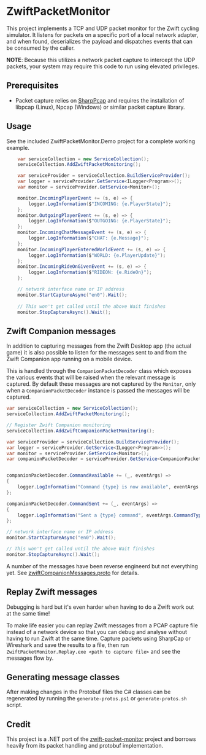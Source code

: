 # ZwiftPacketMonitor

This project implements a TCP and UDP packet monitor for the Zwift cycling simulator. It listens for packets on a specific port of a local network adapter, and when found, deserializes the payload and dispatches events that can be consumed by the caller.

**NOTE**: Because this utilizes a network packet capture to intercept the UDP packets, your system may require this code to run using elevated privileges.

## Prerequisites

* Packet capture relies on [SharpPcap](https://github.com/chmorgan/sharppcap) and requires the installation of libpcap (Linux), Npcap (Windows) or similar packet capture library.

## Usage

See the included ZwiftPacketMonitor.Demo project for a complete working example.

```c#
    var serviceCollection = new ServiceCollection();
    serviceCollection.AddZwiftPacketMonitoring();

    var serviceProvider = serviceCollection.BuildServiceProvider(); 
    var logger = serviceProvider.GetService<ILogger<Program>>();
    var monitor = serviceProvider.GetService<Monitor>();

    monitor.IncomingPlayerEvent += (s, e) => {
        logger.LogInformation($"INCOMING: {e.PlayerState}");
    };
    monitor.OutgoingPlayerEvent += (s, e) => {
        logger.LogInformation($"OUTGOING: {e.PlayerState}");
    };
    monitor.IncomingChatMessageEvent += (s, e) => {
        logger.LogInformation($"CHAT: {e.Message}");
    };
    monitor.IncomingPlayerEnteredWorldEvent += (s, e) => {
        logger.LogInformation($"WORLD: {e.PlayerUpdate}");
    };
    monitor.IncomingRideOnGivenEvent += (s, e) => {
        logger.LogInformation($"RIDEON: {e.RideOn}");
    };

    // network interface name or IP address
    monitor.StartCaptureAsync("en0").Wait();
    
    // This won't get called until the above Wait finishes
    monitor.StopCaptureAsync().Wait();
```

## Zwift Companion messages

In addition to capturing messages from the Zwift Desktop app (the actual game) it is also possible to listen for the messages sent to and from the Zwift Companion app running on a mobile device.

This is handled through the `CompanionPacketDecoder` class which exposes the various events that will be raised when the relevant message is captured. By default these messages are not captured by the `Monitor`, only when a `CompanionPacketDecoder` instance is passed the messages will be captured.

```csharp
var serviceCollection = new ServiceCollection();
serviceCollection.AddZwiftPacketMonitoring();

// Register Zwift Companion monitoring
serviceCollection.AddZwiftCompanionPacketMonitoring();

var serviceProvider = serviceCollection.BuildServiceProvider(); 
var logger = serviceProvider.GetService<ILogger<Program>>();
var monitor = serviceProvider.GetService<Monitor>();
var companionPacketDecoder = serviceProvider.GetService<CompanionPacketDecoder>();


companionPacketDecoder.CommandAvailable += (_, eventArgs) =>
{
    logger.LogInformation("Command {type} is now available", eventArgs.CommandType);
};

companionPacketDecoder.CommandSent += (_, eventArgs) =>
{
    logger.LogInformation("Sent a {type} command", eventArgs.CommandType);
};

// network interface name or IP address
monitor.StartCaptureAsync("en0").Wait();

// This won't get called until the above Wait finishes
monitor.StopCaptureAsync().Wait();
```

A number of the messages have been reverse engineerd but not everything yet. See [zwiftCompanionMessages.proto](src/zwiftCompanionMessages.proto) for details.

## Replay Zwift messages

Debugging is hard but it's even harder when having to do a Zwift work out at the same time!

To make life easier you can replay Zwift messages from a PCAP capture file instead of a network device so that you can debug and analyse without having to run Zwift at the same time.
Capture packets using SharpCap or Wireshark and save the results to a file, then run `ZwiftPacketMonitor.Replay.exe <path to capture file>` and see the messages flow by.

## Generating message classes

After making changes in the Protobuf files the C# classes can be regenerated by running the `generate-protos.ps1` or `generate-protos.sh` script.

## Credit
This project is a .NET port of the [zwift-packet-monitor](https://github.com/jeroni7100/zwift-packet-monitor) project and borrows heavily from its packet handling and protobuf implementation.

